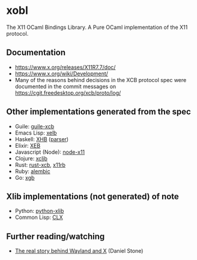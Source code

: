 # xobl

The X11 OCaml Bindings Library. A Pure OCaml implementation of the X11 protocol.

## Documentation

- https://www.x.org/releases/X11R7.7/doc/
- https://www.x.org/wiki/Development/
- Many of the reasons behind decisions in the XCB protocol spec were documented in the commit messages on https://cgit.freedesktop.org/xcb/proto/log/

## Other implementations generated from the spec

- Guile: [guile-xcb](https://github.com/mwitmer/guile-xcb)
- Emacs Lisp: [xelb](https://github.com/ch11ng/xelb)
- Haskell: [XHB](https://github.com/aslatter/xhb) ([parser](https://github.com/aslatter/xcb-types))
- Elixir: [XEB](https://github.com/chrys-h/XEB)
- Javascript (Node): [node-x11](https://github.com/sidorares/node-x11)
- Clojure: [xcljb](https://github.com/geremih/xcljb)
- Rust: [rust-xcb](https://github.com/sstewartgallus/rust-xcb), [x11rb](https://github.com/psychon/x11rb)
- Ruby: [alembic](https://github.com/nbaum/alembic)
- Go: [xgb](https://github.com/BurntSushi/xgb)

## Xlib implementations (not generated) of note

- Python: [python-xlib](https://github.com/python-xlib/python-xlib)
- Common Lisp: [CLX](https://github.com/sharplispers/clx)

## Further reading/watching

- [The real story behind Wayland and X](https://www.youtube.com/watch?v=GWQh_DmDLKQ) (Daniel Stone)

